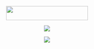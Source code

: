 <p align="center"><a href="https://heroku.com/deploy?template=https://github.com/royalrebe/scarletbot"> <img src="https://img.shields.io/badge/Deploy%20To%20Heroku-black?style=for-the-badge&logo=heroku" width="220" height="38.45"/></a></p>

<p align="center">
<a href="https://t.me/BHOOT_SUPPORT"><img src="https://img.shields.io/badge/dynamic/json?color=gold&label=Support%20Channel&query=subscribers&url=https%3A%2F%2Fonline-users-api.up.railway.app%2Fcheck%3Fchat%3DBHOOT_UPDATE?style=social&logo=telegram" /></a></p>
<p align="center">
<a href="https://t.me/BHOOT_UPDATE"><img src="https://img.shields.io/badge/dynamic/json?color=gold&label=Support%20Group&query=members&url=https%3A%2F%2Fonline-users-api.up.railway.app%2Fcheck%3Fchat%3DBHOOT_SUPPORT?style=social&logo=telegram" /></a></p>
